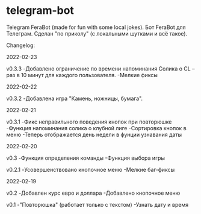 # telegram-bot
Telegram FeraBot (made for fun with some local jokes).
Бот FeraBot для Телеграм. Сделан "по приколу" (с локальными шутками и всё такое).


Changelog:

2022-02-23

v0.3.3
-Добавлено ограничение по времени напоминания Солика о CL – раз в 10 минут для каждого пользователя.
-Мелкие фиксы


2022-02-22

v0.3.2
-Добавлена игра "Камень, ножницы, бумага".


2022-02-21

v0.3.1
-Фикс неправильного поведения кнопок при повторюшке
-Функция напоминания солика о клубной лиге
-Сортировка кнопок в меню
-Теперь отображается день недели в фунции узнавания даты


2022-02-20

v0.3
-Функция определения команды
-Функция выбора игры

v0.2.1
-Усовершенствовано кнопочное меню
-Мелкие баг-фиксы

2022-02-19

v0.2
-Добавлен курс евро и доллара
-Добавлено кнопочное меню

v0.1
-"Повторюшка" (работает только с текстом)
-Узнать дату и время
